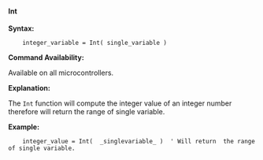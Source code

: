 <div class="section">

<div class="titlepage">

<div>

<div>

#### <span id="int"></span>Int

</div>

</div>

</div>

<span class="strong">**Syntax:**</span>

``` screen
    integer_variable = Int( single_variable )
```

<span class="strong">**Command Availability:**</span>

Available on all microcontrollers.

<span class="strong">**Explanation:**</span>

The `Int` function will compute the integer value of an integer number
therefore will return the range of single variable.

<span class="strong">**Example:**</span>

``` screen
    integer_value = Int(  _singlevariable_ )  ' Will return  the range of single variable.
```

</div>
